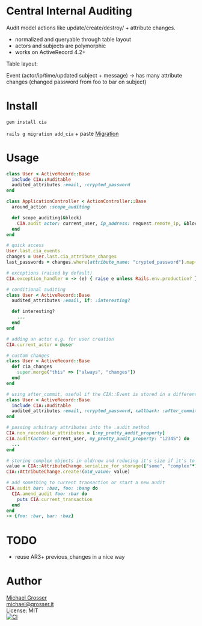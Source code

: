 Central Internal Auditing
============================

Audit model actions like update/create/destroy/<custom> + attribute changes.

 - normalized and queryable through table layout
 - actors and subjects are polymorphic
 - works on ActiveRecord 4.2+

Table layout:

   Event (actor/ip/time/updated subject + message)
    -> has many attribute changes (changed password from foo to bar on subject)


Install
=======

```Bash
gem install cia
```

`rails g migration add_cia` + paste [Migration](https://raw.github.com/grosser/cia/master/MIGRATION.rb)


Usage
=====

```Ruby
class User < ActiveRecord::Base
  include CIA::Auditable
  audited_attributes :email, :crypted_password
end

class ApplicationController < ActionController::Base
  around_action :scope_auditing

  def scope_auditing(&block)
    CIA.audit actor: current_user, ip_address: request.remote_ip, &block
  end
end

# quick access
User.last.cia_events
changes = User.last.cia_attribute_changes
last_passwords = changes.where(attribute_name: "crypted_password").map(&:new_value)

# exceptions (raised by default)
CIA.exception_handler = -> (e) { raise e unless Rails.env.production? }

# conditional auditing
class User < ActiveRecord::Base
  audited_attributes :email, if: :interesting?

  def interesting?
    ...
  end
end

# adding an actor e.g. for user creation
CIA.current_actor = @user

# custom changes
class User < ActiveRecord::Base
  def cia_changes
    super.merge("this" => ["always", "changes"])
  end
end

# using after_commit, useful if the CIA::Event is stored in a different database then the audited class
class User < ActiveRecord::Base
  include CIA::Auditable
  audited_attributes :email, :crypted_password, callback: :after_commit
end

# passing arbitrary attributes into the .audit method
CIA.non_recordable_attributes = [:my_pretty_audit_property]
CIA.audit(actor: current_user, my_pretty_audit_property: "12345") do
  ...
end

# storing complex objects in old/new and reducing it's size if it's to big (serialized via json)
value = CIA::AttributeChange.serialize_for_storage(["some", "complex"*1000, "object"]){|too_big| too_big.delete_at(1); too_big }
CIA::AttributeChange.create!(old_value: value)

# add something to current transaction or start a new audit
CIA.audit bar: :baz, foo: :bang do
  CIA.amend_audit foo: :bar do
    puts CIA.current_transaction
  end
end
-> {foo: :bar, bar: :baz}
```


# TODO
 - reuse AR3+ previous_changes in a nice way

Author
======
[Michael Grosser](http://grosser.it)<br/>
michael@grosser.it<br/>
License: MIT<br/>
[![CI](https://github.com/grosser/cia/actions/workflows/actions.yml/badge.svg)](https://github.com/grosser/cia/actions/workflows/actions.yml)
